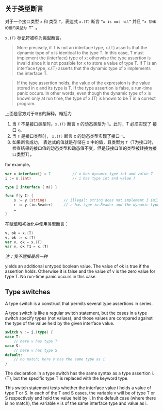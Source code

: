 ## 关于类型断言

对于一个接口类型 `x` 和 类型 `T`，表达式 `x.(T)` 断言 `“x is not nil”` 并且 `“x 存储的值的类型为 T” `。

`x.(T)` 标记符被称为类型断言。

> More precisely, if T is not an interface type, x.(T) asserts that the dynamic type of x is identical to the type T. In this case, T must implement the (interface) type of x; otherwise the type assertion is invalid since it is not possible for x to store a value of type T. If T is an interface type, x.(T) asserts that the dynamic type of x implements the interface T.

> If the type assertion holds, the value of the expression is the value stored in x and its type is T. If the type assertion is false, a run-time panic occurs. In other words, even though the dynamic type of x is known only at run time, the type of x.(T) is known to be T in a correct program.

上面是官方对于`断言`的解释，概括为

1. 当 `T` 不是接口类型时，`x.(T)` 断言 x 的动态类型为 `T`。此时，T 必须实现了 接口 `x`。
2. 当 `T` 是接口类型时， `x.(T)` 断言 x 的动态类型实现了接口 `T`。
3. 如果断言成功， 表达式的值就是存储在 x 中的值，且类型为 `T`（T为接口时，检查结果的接口值的动态类型和动态值不变，但是该接口值的类型被转换为接口类型T）。

for example，

```go
var x interface{} = 7          // x has dynamic type int and value 7
i := x.(int)                   // i has type int and value 7

type I interface { m() }

func f(y I) {
	s := y.(string)        // illegal: string does not implement I (missing method m)
	r := y.(io.Reader)     // r has type io.Reader and the dynamic type of y must implement both I and io.Reader
	…
}
```

在赋值和初始化中使用类型断言：

```go
v, ok = x.(T)
v, ok := x.(T)
var v, ok = x.(T)
var v, ok T1 = x.(T)
```

*注：我不理解最后一种*

yields an additional untyped boolean value. The value of ok is true if the assertion holds. Otherwise it is false and the value of v is the zero value for type T. No run-time panic occurs in this case.


## Type switches

A type switch is a construct that permits several type assertions in series.

A type switch is like a regular switch statement, but the cases in a type switch specify types (not values), and those values are compared against the type of the value held by the given interface value.

```go
switch v := i.(type) {
case T:
    // here v has type T
case S:
    // here v has type S
default:
    // no match; here v has the same type as i
}
```

The declaration in a type switch has the same syntax as a type assertion i.(T), but the specific type T is replaced with the keyword type.

This switch statement tests whether the interface value i holds a value of type T or S. In each of the T and S cases, the variable v will be of type T or S respectively and hold the value held by i. In the default case (where there is no match), the variable v is of the same interface type and value as i.